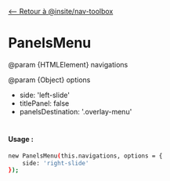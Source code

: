 [<-- Retour à @insite/nav-toolbox](../README.md)

# PanelsMenu

@param {HTMLElement} navigations

@param {Object} options 
- side: 'left-slide'
- titlePanel: false
- panelsDestination: '.overlay-menu'

#

#### Usage :


```bash
new PanelsMenu(this.navigations, options = {
    side: 'right-slide'
});
```

 